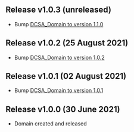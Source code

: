 <a name="v103"></a>Release v1.0.3 (unreleased)
---
- Bump [DCSA_Domain to version 1.1.0](https://github.com/dcsaorg/DCSA-OpenAPI/blob/master/domain/dcsa/dcsa_domain_v1.1.0.yaml)

<a name="v102"></a>Release v1.0.2 (25 August 2021)
---
- Bump [DCSA_Domain to version 1.0.2](https://github.com/dcsaorg/DCSA-OpenAPI/blob/master/domain/dcsa/dcsa_domain_v1.0.2.yaml)

<a name="v101"></a>Release v1.0.1 (02 August 2021)
---
- Bump [DCSA_Domain to version 1.0.1](https://github.com/dcsaorg/DCSA-OpenAPI/blob/master/domain/dcsa/dcsa_domain_v1.0.1.yaml)

<a name="v100"></a>Release v1.0.0 (30 June 2021)
---
- Domain created and released
